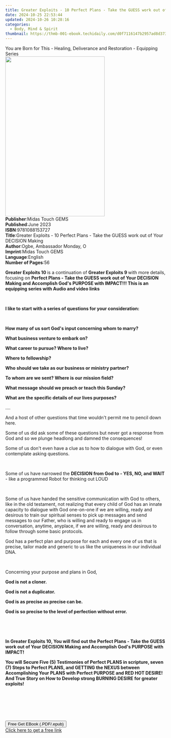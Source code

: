 ```yaml
---
title: Greater Exploits - 10 Perfect Plans - Take the GUESS work out of Your DECISION Making | Free Book
date: 2024-10-25 22:53:44
updated: 2024-10-26 10:28:16
categories:
  - Body, Mind & Spirit
thumbnail: https://thmb-001-ebook.techidaily.com/d0f7116147b2957ad8d3735134b85406b5deaa3acc3187ce29d7f831868da24a.jpg
---
```

<main id="book-container">
  <div class="flex flex-col">
    <div class="book-brief flex-1 py-6 px-4 sm:p-6 md:py-10 md:px-8">
      <!-- brief-->
      <div class="book-brief-main">
        You are Born for This - Healing, Deliverance and Restoration - Equipping
        Series
      </div>
    </div>
    <div
      class="book-meta-info flex-1 grid gap-4 col-start-1 col-end-3 row-start-1 sm:mb-6 sm:grid-cols-4 lg:gap-6 lg:col-start-2 lg:row-end-6 lg:row-span-6 lg:mb-0"
    >
      <div
        class="book-meta-info-left place-content-center mt-4 p-4 text-sm leading-6 col-start-2 col-span-2 dark:text-slate-400"
      >
        <img
          class="w-full h-500 object-cover rounded-lg sm:h-255 sm:col-span-2 lg:col-span-full"
          src="https://img-001-ebook.techidaily.com/01afc6a9a187a370a359ffcef0c860b472b5f950074e4ec7d73b7d9517d2f0c4.jpg"
          alt=""
          width="312"
          height="500"
        />
      </div>
      <div
        class="book-meta-info-right mt-2 col-start-1 row-start-2 col-span-3 self-center"
      >
        <!-- meta data  -->
        <div class="flex flex-col px-4 md:px-8">
          <div class="flex-1">
            <strong>Publisher</strong>:<span class="px-2"
              >Midas Touch GEMS</span
            >
          </div>
          <div class="flex-1">
            <strong>Published</strong>:<span class="px-2">June 2023</span>
          </div>
          <div class="flex-1">
            <strong>ISBN</strong>:<span class="px-2">9781088153727</span>
          </div>
          <div class="flex-1">
            <strong>Title</strong>:<span class="px-2"
              >Greater Exploits - 10 Perfect Plans - Take the GUESS work out of
              Your DECISION Making</span
            >
          </div>
          <div class="flex-1">
            <strong>Author</strong>:<span class="px-2"
              >Ogbe, Ambassador Monday, O</span
            >
          </div>
          <div class="flex-1">
            <strong>Imprint</strong>:<span class="px-2">Midas Touch GEMS</span>
          </div>
          <div class="flex-1">
            <strong>Language</strong>:<span class="px-2">English</span>
          </div>
          <div class="flex-1">
            <strong>Number of Pages</strong>:<span class="px-2">56</span>
          </div>
        </div>
      </div>
    </div>
    <div class="book-description flex-1 py-6 px-4 sm:p-6 md:py-10 md:px-8">
      <div class="book-description-main">
        <div accordion-content="" id="description">
          <p>
            <strong>Greater Exploits 10 </strong>is a continuation of
            <strong>Greater Exploits 9 </strong>with more details, focusing on
            <strong
              >Perfect Plans - Take the GUESS work out of Your DECISION Making
              and Accomplish God's PURPOSE with IMPACT!!! This is an equipping
              series with Audio and video links</strong
            >
          </p>
          <p><strong>&nbsp;</strong></p>
          <p>
            <strong
              >I like to start with a series of questions for your
              consideration:</strong
            >
          </p>
          <p>&nbsp;</p>
          <p>
            <strong
              >How many of us sort God's input concerning whom to marry?</strong
            >
          </p>
          <p><strong>What business venture to embark on?</strong></p>
          <p><strong>What career to pursue? Where to live?</strong></p>
          <p><strong>Where to fellowship?</strong></p>
          <p>
            <strong
              >Who should we take as our business or ministry
              partner?&nbsp;</strong
            >
          </p>
          <p>
            <strong>To whom are we sent? Where is our mission field?</strong>
          </p>
          <p>
            <strong>What message should we preach or teach this Sunday?</strong>
          </p>
          <p>
            <strong
              >What are the specific details of our lives purposes?</strong
            >
          </p>
          <p>....</p>
          <p>
            And a host of other questions that time wouldn't permit me to pencil
            down here.
          </p>
          <p>
            Some of us did ask some of these questions but never got a response
            from God and so we&nbsp;plunge headlong and damned the consequences!
          </p>
          <p>
            Some of us don't even have a clue as to how to dialogue with God, or
            even contemplate asking questions.
          </p>
          <p>&nbsp;</p>
          <p>
            Some of us have narrowed the
            <strong>DECISION from God to - YES, NO, and WAIT</strong> - like a
            programmed Robot for thinking out LOUD
          </p>
          <p>&nbsp;</p>
          <p>
            Some of us have handed the sensitive communication with God to
            others, like in the old testament, not realizing that every child of
            God has an innate capacity to dialogue with God one-on-one if we are
            willing, ready and desirous to train our spiritual senses to pick up
            messages and send messages to our Father, who is willing and ready
            to engage us in conversation, anytime, anyplace, if we are willing,
            ready and desirous to follow through some basic protocols.
          </p>
          <p>
            God has a perfect plan and purpose for each and every one of us that
            is precise, tailor made and generic to us like the uniqueness in our
            individual DNA.
          </p>
          <p>&nbsp;</p>
          <p>Concerning your purpose and plans in God,</p>
          <p><strong>God is not a cloner.</strong></p>
          <p><strong>God is not a duplicator.</strong></p>
          <p><strong>God is as precise as precise can be.</strong></p>
          <p>
            <strong
              >God is so precise to the level of perfection without
              error.</strong
            >
          </p>
          <p><strong>&nbsp;</strong></p>
          <p><strong>&nbsp;</strong></p>
          <p>
            <strong
              >In Greater Exploits 10, You will find out the Perfect Plans -
              Take the GUESS work out of Your DECISION Making and Accomplish
              God's PURPOSE with IMPACT!</strong
            >
          </p>
          <p>
            <strong
              >You will Secure Five (5) Testimonies of Perfect PLANS in
              scripture, seven (7) Steps to Perfect PLANS, and GETTING the NEXUS
              between Accomplishing Your PLANS with Perfect PURPOSE and RED HOT
              DESIRE! And True Story on How to Develop strong BURNING DESIRE for
              greater exploits!</strong
            >
          </p>
          <p><strong>&nbsp;</strong></p>
          <p>&nbsp;</p>
          <p><br /></p>
        </div>
        <div class="accordion-fader"></div>
      </div>
    </div>
    <div class="book-excerpts flex-1 py-6 px-4 sm:p-6 md:py-10 md:px-8"></div>
    <div
      class="book-about-author flex-1 py-6 px-4 sm:p-6 md:py-10 md:px-8"
    ></div>
    <div class="book-free-get flex-1 py-6 px-4 sm:p-6 md:py-10 md:px-8">
      <button
        id="btn-free-get"
        class="bg-blue-500 hover:bg-blue-700 text-white font-bold py-2 px-4 rounded"
      >
        Free Get EBook (.PDF/.epub)
      </button>
      <div id="countdown-display" class="px-2 text-lg mt-2"></div>
      <a
        id="free-link"
        class="hidden bg-blue-500 hover:bg-blue-700 text-white font-bold py-2 px-4 rounded"
        href="https://www.ebooks.com/en-us/book/210900535/greater-exploits-10-perfect-plans-take-the-guess-work-out-of-your-decision-making/ogbe-ambassador-monday-o/"
        target="_blank"
        >Click here to get a free link</a
      >
    </div>
    <script>
      let countdownTime = 0;
      let countdownInterval = null;
      document
        .getElementById('btn-free-get')
        .addEventListener('click', startCountdown);
      function startCountdown() {
        countdownTime = new Date().getTime() + 60000 * 3;
        countdownInterval = setInterval(updateCountdown, 1000);
        document.getElementById('btn-free-get').disabled = true;
        document
          .getElementById('btn-free-get')
          .classList.add('bg-gray-500', 'cursor-not-allowed');
      }
      function updateCountdown() {
        let currentTime = new Date().getTime();
        let timeLeft = countdownTime - currentTime;
        let secondsLeft = Math.floor(timeLeft / 1000);
        document.getElementById('countdown-display').innerHTML =
          `Remaining time: ${secondsLeft} seconds.`;
        if (secondsLeft <= 0) {
          clearInterval(countdownInterval);
          document.getElementById('btn-free-get').classList.add('hidden');
          document.getElementById('free-link').classList.remove('hidden');
          document.getElementById('countdown-display').innerHTML = '';
        }
      }
    </script>
  </div>
</main>
